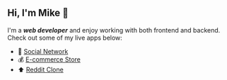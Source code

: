 ## Hi, I'm Mike :wave:
I'm a ***web developer*** and enjoy working with both frontend and backend.  
Check out some of my live apps below:
* :speech_balloon: [Social Network](https://odinbook-production-a5e1.up.railway.app/)
* :moneybag: [E-commerce Store](https://react-typescript-store.onrender.com/)
* :arrow_up: [Reddit Clone](https://rclone-523cd.web.app/)